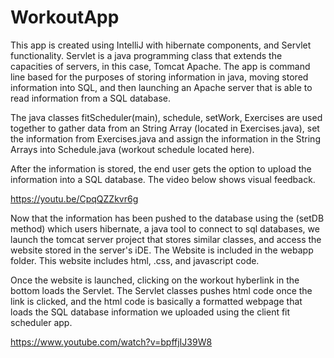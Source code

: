# WorkoutApp

This app is created using IntelliJ with hibernate components, and Servlet functionality. Servlet is a java programming class that extends the capacities of servers, in this case, Tomcat Apache. The app is command line based for the purposes of storing information in java, moving stored information into SQL, and then launching an Apache server that is able to read information from a SQL database. 

The java classes fitScheduler(main), schedule, setWork, Exercises are used together to gather data from an String Array (located in Exercises.java), set the information from Exercises.java and assign the information in the String Arrays into Schedule.java (workout schedule located here). 

After the information is stored, the end user gets the option to upload the information into a SQL database. The video below shows visual feedback. 

https://youtu.be/CpqQZZkvr6g

Now that the information has been pushed to the database using the (setDB method) which users hibernate, a java tool to connect to sql databases, we launch the tomcat server project that stores similar classes, and access the website stored in the server's iDE. The Website is included in the webapp folder. This website includes html, .css, and javascript code. 

Once the website is launched, clicking on the workout hyberlink in the bottom loads the Servlet. The Servlet classes pushes html code once the link is clicked, and the html code is basically a formatted webpage that loads the SQL database information we uploaded using the client fit scheduler app. 

https://www.youtube.com/watch?v=bpffjIJ39W8


